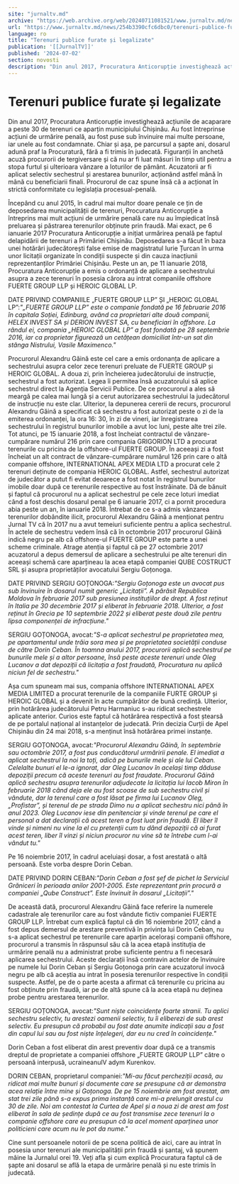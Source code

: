 ```yaml
---
site: "jurnaltv.md"
archive: "https://web.archive.org/web/20240711081521/www.jurnaltv.md/news/254b3390cfc6dbc0/terenuri-publice-furate-si-legalizate.html"
url: "https://www.jurnaltv.md/news/254b3390cfc6dbc0/terenuri-publice-furate-si-legalizate.html"
language: ro
title: "Terenuri publice furate și legalizate"
publication: '[[JurnalTV]]'
published: '2024-07-02'
section: novosti
description: "Din anul 2017, Procuratura Anticorupție investighează acțiunile de acaparare a peste 30 de terenuri ce aparțin municipiului Chișinău. Au fost întreprinse acțiuni de urmărire penală, au fost puse sub învinuire mai multe persoane, iar unele au fost condamnate. Chiar și așa, pe parcursul a șapte ani, dosarul adună praf la Procuratură, fără a fi trimis în judecată. Figuranții în anchetă acuză procurorii de tergiversare și că nu ar fi luat măsuri în timp util pentru a stopa furtul și ulterioara vânzare a loturilor de pământ. Acuzatorii ar fi aplicat selectiv sechestrul și arestarea bunurilor, acționând astfel mână în mână cu beneficiarii finali. Procurorul de caz spune însă că a acționat în strictă conformitate cu legislația procesual-penală."
---
```


# Terenuri publice furate și legalizate

Din anul 2017, Procuratura Anticorupție investighează acțiunile de acaparare a peste 30 de terenuri ce aparțin municipiului Chișinău. Au fost întreprinse acțiuni de urmărire penală, au fost puse sub învinuire mai multe persoane, iar unele au fost condamnate. Chiar și așa, pe parcursul a șapte ani, dosarul adună praf la Procuratură, fără a fi trimis în judecată. Figuranții în anchetă acuză procurorii de tergiversare și că nu ar fi luat măsuri în timp util pentru a stopa furtul și ulterioara vânzare a loturilor de pământ. Acuzatorii ar fi aplicat selectiv sechestrul și arestarea bunurilor, acționând astfel mână în mână cu beneficiarii finali. Procurorul de caz spune însă că a acționat în strictă conformitate cu legislația procesual-penală.

Începând cu anul 2015, în cadrul mai multor doare penale ce țin de deposedarea municipalității de terenuri, Procuratura Anticorupție a întreprins mai mult acțiuni de urmărire penală care nu au împiedicat însă preluarea și păstrarea terenurilor obținute prin fraudă. Mai exact, pe 6 ianuarie 2017 Procuratura Anticorupție a inițiat urmărirea penală pe faptul delapidării de terenuri a Primăriei Chișinău. Deposedarea s-a făcut în baza unei hotărâri judecătorești false emise de magistratul Iurie Țurcan în urma unor licitații organizate în condiții suspecte și din cauza inacțiunii reprezentanților Primăriei Chișinău. Peste un an, pe 11 ianuarie 2018, Procuratura Anticorupție a emis o ordonanță de aplicare a sechestrului asupra a zece terenuri în posesia cărora au intrat companiile offshore FUERTE GROUP LLP și HEROIC GLOBAL LP.

DATE PRIVIND COMPANIILE „FUERTE GROUP LLP” ȘI „HEROIC GLOBAL LP”:*"„FUERTE GROUP LLP” este o companie fondată pe 16 februarie 2016 în capitala Soției, Edinburg, având ca proprietari alte două companii, HELEX INVEST SA și DERION INVEST SA, cu beneficiari în offshore. La rândul ei, compania „HEROIC GLOBAL LP” a fost fondată pe 28 septembrie 2016, iar ca proprietar figurează un cetățean domiciliat într-un sat din stânga Nistrului, Vasile Maximenco."*

Procurorul Alexandru Găină este cel care a emis ordonanța de aplicare a sechestrului asupra celor zece terenuri preluate de FUERTE GROUP și HEROIC GLOBAL. A doua zi, prin încheierea judecătorului de instrucție, sechestrul a fost autorizat. Legea îi permitea însă acuzatorului să aplice sechestrul direct la Agenția Servicii Publice. De ce procurorul a ales să meargă pe calea mai lungă și a cerut autorizarea sechestrului la judecătorul de instrucție nu este clar. Ulterior, la depunerea cererii de recurs, procurorul Alexandru Găină a specificat că sechestru a fost autorizat peste o zi de la emiterea ordonanței, la ora 16: 30, în zi de vineri, iar înregistrarea sechestrului în registrul bunurilor imobile a avut loc luni, peste alte trei zile. Tot atunci, pe 15 ianuarie 2018, a fost încheiat contractul de vânzare-cumpărare numărul 216 prin care compania GRIGORION LTD a procurat terenurile cu pricina de la offshore-ul FUERTE GROUP. În aceeași zi a fost încheiat un alt contract de vânzare-cumpărare numărul 126 prin care o altă companie offshore, INTERNATIONAL APEX MEDIA LTD a procurat cele 2 terenuri deținute de compania HEROIC GLOBAL. Astfel, sechestrul autorizat de judecător a putut fi evitat deoarece a fost notat în registrul bunurilor imobile doar după ce terenurile respective au fost înstrăinate. Dă de bănuit și faptul că procurorul nu a aplicat sechestrul pe cele zece loturi imediat când a fost deschis dosarul penal pe 6 ianuarie 2017, ci a pornit procedura abia peste un an, în ianuarie 2018. Întrebat de ce s-a admis vânzarea terenurilor dobândite ilicit, procurorul Alexandru Găină a menționat pentru Jurnal TV că în 2017 nu a avut temeiuri suficiente pentru a aplica sechestrul. În actele de sechestru vedem însă că în octombrie 2017 procurorul Găină indică negru pe alb că offshore-ul FUERTE GROUP este parte a unei scheme criminale. Atrage atenția și faptul că pe 27 octombrie 2017 acuzatorul a depus demersul de aplicare a sechestrului pe alte terenuri din aceeași schemă care aparțineau la acea etapă companiei QUBE COSTRUCT SRL și asupra proprietăților avocatului Sergiu Goțonoga.

DATE PRIVIND SERGIU GOȚONOGA:*"Sergiu Goțonoga este un avocat pus sub învinuire în dosarul numit generic „Licitații”. A părăsit Republica Moldova în februarie 2017 sub presiunea instituțiilor de drept. A fost reținut în Italia pe 30 decembrie 2017 și eliberat în februarie 2018. Ulterior, a fost reținut în Grecia pe 10 septembrie 2022 și eliberat peste două zile pentru lipsa componenței de infracțiune."*

SERGIU GOȚONOGA, avocat:*"S-a aplicat sechestrul pe proprietatea mea, pe apartamentul unde trăia sora mea și pe proprietatea societății conduse de către Dorin Ceban. În toamna anului 2017, procurorii aplică sechestrul pe bunurile mele și a altor persoane, însă peste aceste terenuri unde Oleg Lucanov a dat depoziții că licitația a fost fraudată, Procuratura nu aplică niciun fel de sechestru."*

Așa cum spuneam mai sus, compania offshore INTERNATIONAL APEX MEDIA LIMITED a procurat terenurile de la companiile FURTE GROUP și HEROIC GLOBAL și a devenit în acte cumpărător de bună credință. Ulterior, prin hotărârea judecătorului Petru Harmaniuc s-au ridicat sechestrele aplicate anterior. Curios este faptul că hotărârea respectivă a fost ștearsă de pe portalul național al instanțelor de judecată. Prin decizia Curții de Apel Chișinău din 24 mai 2018, s-a menținut însă hotărârea primei instanțe.

SERGIU GOȚONOGA, avocat:*"Procurorul Alexandru Găină, în septembrie sau octombrie 2017, a fost pus conducătorul urmăririi penale. El imediat a aplicat sechestrul la noi la toți, adică pe bunurile mele și ale lui Ceban. Celelalte bunuri el le-a ignorat, dar Oleg Lucanov în același timp dăduse depoziții precum că aceste terenuri au fost fraudate. Procurorul Găină aplică sechestru asupra terenurilor adjudecate la licitația lui Iacob Miron în februarie 2018 când deja ele au fost scoase de sub sechestru civil și vândute, dar la terenul care a fost lăsat pe firma lui Lucanov Oleg, „Profistar”, și terenul de pe strada Dimo nu a aplicat sechestru nici până în anul 2023. Oleg Lucanov iese din penitenciar și vinde terenul pe care el personal a dat declarații că acest teren a fost luat prin fraudă. El liber îl vinde și nimeni nu vine la el cu pretenții cum tu dând depoziții că ai furat acest teren, liber îl vinzi și niciun procuror nu vine să te întrebe cum l-ai vândut tu."*

Pe 16 noiembrie 2017, în cadrul aceluiași dosar, a fost arestată o altă persoană. Este vorba despre Dorin Ceban.

DATE PRIVIND DORIN CEBAN:*"Dorin Ceban a fost şef de pichet la Serviciul Grăniceri în perioada anilor 2001-2005. Este reprezentant prin procură a companiei „Qube Construct”. Este învinuit în dosarul „Licitații”."*

De această dată, procurorul Alexandru Găină face referire la numerele cadastrale ale terenurilor care au fost vândute fictiv companiei FUERTE GROUP LLP. Întrebat cum explică faptul că din 16 noiembrie 2017, când a fost depus demersul de arestare preventivă în privința lui Dorin Ceban, nu s-a aplicat sechestrul pe terenurile care aparțin acelorași companii offshore, procurorul a transmis în răspunsul său că la acea etapă instituția de urmărire penală nu a administrat probe suficiente pentru a fi necesară aplicarea sechestrului. Aceste declarații însă contravin actelor de învinuire pe numele lui Dorin Ceban și Sergiu Goțonoga prin care acuzatorul invocă negru pe alb că aceștia au intrat în posesia terenurilor respective în condiții suspecte. Astfel, pe de o parte acesta a afirmat că terenurile cu pricina au fost obținute prin fraudă, iar pe de altă spune că la acea etapă nu deținea probe pentru arestarea terenurilor.

SERGIU GOȚONOGA, avocat:*"Sunt niște coincidențe foarte stranii. Tu aplici sechestru selectiv, tu arestezi oamenii selectiv, tu îi eliberezi de sub arest selectiv. Eu presupun că probabil au fost date anumite indicații sau a fost din capul lui sau au fost niște înțelegeri, dar eu nu cred în coincidențe."*

Dorin Ceban a fost eliberat din arest preventiv doar după ce a transmis dreptul de proprietate a companiei offshore „FUERTE GROUP LLP” către o persoană interpusă, ucraineanulV adym Kurenkov.

DORIN CEBAN, proprietarul companiei:*"Mi-au făcut percheziții acasă, au ridicat mai multe bunuri și documente care se presupune că ar demonstra acea relație între mine și Goțonoga. De pe 15 noiembrie am fost arestat, am stat trei zile până s-a expus prima instanță care mi-a prelungit arestul cu 30 de zile. Noi am contestat la Curtea de Apel și a noua zi de arest am fost eliberat în sala de ședințe după ce au fost transmise zece terenuri la o companie offshore care eu presupun că la acel moment aparținea unor politicieni care acum nu le pot da nume."*

Cine sunt persoanele notorii de pe scena politică de aici, care au intrat în posesia unor terenuri ale municipalității prin fraudă și șantaj, vă spunem mâine la Jurnalul orei 19. Veți afla și cum explică Procuratura faptul că de șapte ani dosarul se află la etapa de urmărire penală și nu este trimis în judecată.
